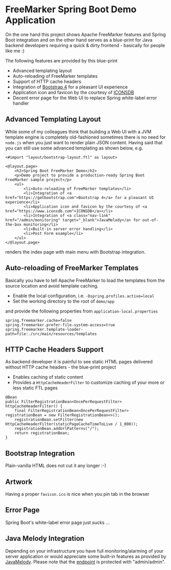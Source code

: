 # FreeMarker Spring Boot Demo Application 

On the one hand this project shows Apache FreeMarker features and Spring Boot integration and on the other hand serves as a blue-print for Java backend developers requiring a quick & dirty frontend - basically for people like me :)

The following features are provided by this blue-print

* Advanced templating layout
* Auto-reloading of FreeMarker templates
* Support of HTTP cache headers
* Integration of <a href="https://getbootstrap.com">Bootstrap 4</a> for a pleasant UI experience
* Application icon and favicon by the courtesy of <a href="https://www.iconsdb.com">ICONSDB</a>
* Decent error page for the Web UI to replace Spring white-label error handler

## Advanced Templating Layout

While some of my colleagues think that building a Web UI with a JVM template engine is completely old-fashioned sometimes there is no need for `node.js` when you just want to render plain JSON content. Having said that you can still use some advanced templating as shown below, e.g.

```
<#import "layout/bootstrap-layout.ftl" as layout>

<@layout.page>
    <h2>Spring Boot FreeMarker Demo</h2>
    <p>Demo project to provide a production-ready Spring Boot FreeMarker sample project</p>
    <ul>
        <li>Auto-reloading of FreeMarker templates</li>
        <li>Integration of <a href="https://getbootstrap.com">Bootstrap 4</a> for a pleasant UI experience</li>
        <li>Application icon and favicon by the courtesy of <a href="https://www.iconsdb.com">ICONSDB</a></li>
        <li>Integration of <a class="nav-link" href="/admin/monitoring" target="_blank">JavaMelody</a> for out-of-the-box monitoring</li>
        <li>Built-in server error handling</li>
        <li>Post Form example</li>
    </ul>
</@layout.page>
```

renders the index page with main menu with Bootstrap integration.

## Auto-reloading of FreeMarker Templates

Basically you have to tell Apache FreeMarker to load the templates from the source location and avoid template caching.

* Enable the local configuration, i.e. `-Dspring.profiles.active=local`
* Set the working directory to the root of `demo/app` 

and provide the following properties from `application-local.properties`

```text
spring.freemarker.cache=false
spring.freemarker.prefer-file-system-access=true
spring.freemarker.template-loader-path=file:./src/main/resources/templates
```

## HTTP Cache Headers Support

As backend developer it is painful to see static HTML pages delivered without HTTP cache headers - the blue-print project

* Enables caching of static content
* Provides a `HttpCacheHeaderFilter` to customize caching of your more or less static FTL pages

```
@Bean
public FilterRegistrationBean<OncePerRequestFilter> httpCacheHeaderFilter() {
    final FilterRegistrationBean<OncePerRequestFilter> registrationBean = new FilterRegistrationBean<>();
    registrationBean.setFilter(new HttpCacheHeaderFilter(staticPageCacheTimeToLive / 1_000));
    registrationBean.addUrlPatterns("/");
    return registrationBean;
}
```

## Bootstrap Integration

Plain-vanilla HTML does not cut it any longer :-)

## Artwork

Having a proper `favicon.ico` is nice when you pin tab in the browser

## Error Page

Spring Boot's white-label error page just sucks ...

## Java Melody Integration

Depending on your infrastructure you have full monitoring/alarming of your server application or would appreciate some built-in features as provided by [JavaMelody](https://github.com/javamelody/javamelody/wiki/SpringBootStarter). Please note that the [endpoint](http://localhost:8080/admin/monitoring) is protected with "admin/admin".